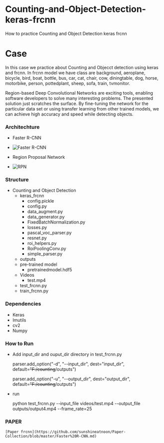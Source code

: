 # Counting-and-Object-Detection-keras-frcnn
How to practice Counting and Object Detection keras frcnn

# Case
In this case we practice about Counting and Objecct detection using keras and frcnn. In frcnn model we have class are background, aeroplane, bicycle, bird, boat, bottle, bus, car, cat, chair, cow, diningtable, dog, horse, motorbike, person, pottedplant, sheep, sofa, train, tvmonitor.

Region-based Deep Convolutional Networks are exciting tools, enabling software developers to solve many interesting problems. The presented solution just scratches the surface. By fine-tuning the network for the particular data set or using transfer learning from other trained models, we can achieve high accuracy and speed while detecting objects.

### Architechture
- Faster R-CNN
- 
  ![Faster R-CNN](https://raw.githubusercontent.com/sunshineatnoon/Paper-Collection/master/images/faster-rcnn.png)

- Region Proposal Network
- 
  ![RPN](https://raw.githubusercontent.com/sunshineatnoon/Paper-Collection/master/images/RPN.png)


### Structure
* Counting and Object Detection
  * keras_frcnn
    * config.pickle
    * config.py
    * data_augment.py
    * data_generator.py
    * FixedBatchNormalization.py
    * losses.py
    * pascal_voc_parser.py
    * resnet.py
    * roi_helpers.py
    * RoiPoolingConv.py
    * simple_parser.py 
  * outputs
  * pre-trained model
    * pretrainedmodel.hdf5
  * Videos
    * test.mp4
  * test_frcnn.py
  * train_frcnn.py
  
### Dependencies
  * Keras
  * Imutils
  * cv2
  * Numpy
                  
### How to Run
  * Add input_dir and ouput_dir directory in test_frcnn.py
    
    parser.add_option("-d", "--input_dir", dest="input_dir", default=~~"F:/counting~~/outputs")
    
    parser.add_option("-u", "--output_dir", dest="output_dir", default=~~"F:/counting~~/outputs")
  * run
    
    python test_frcnn.py --input_file videos/test.mp4 --output_file outputs/output4.mp4 --frame_rate=25
   
### PAPER
    [Paper frcnn](https://github.com/sunshineatnoon/Paper-Collection/blob/master/Faster%20R-CNN.md)
   
